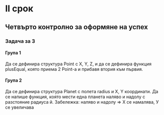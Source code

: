 # II срок
## Четвърто контролно за оформяне на успех

### Задача за 3

#### Група 1
Да се дефинира структура Point с X, Y, Z, и да се дефинира функция plusEqual, която приема 2 Point-а и прибавя втория към първия.

#### Група 2
Да се дефинира структура Planet с полета radius и X, Y координати. Да се напише функция, която
мести една планета наляво и надолу с разстояние радиуса й.
Забележка:
наляво и надолу => Х се намалява, У се увеличава
